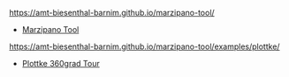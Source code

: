 https://amt-biesenthal-barnim.github.io/marzipano-tool/

* [Marzipano Tool](https://amt-biesenthal-barnim.github.io/marzipano-tool/)

https://amt-biesenthal-barnim.github.io/marzipano-tool/examples/plottke/

* [Plottke 360grad Tour](https://amt-biesenthal-barnim.github.io/marzipano-tool/examples/plottke/)
